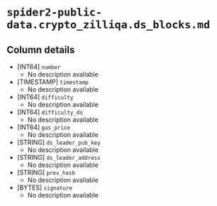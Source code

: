 # `spider2-public-data.crypto_zilliqa.ds_blocks.md`

## Column details

* [INT64]    `number`
  - No description available
* [TIMESTAMP]    `timestamp`
  - No description available
* [INT64]    `difficulty`
  - No description available
* [INT64]    `difficulty_ds`
  - No description available
* [INT64]    `gas_price`
  - No description available
* [STRING]    `ds_leader_pub_key`
  - No description available
* [STRING]    `ds_leader_address`
  - No description available
* [STRING]    `prev_hash`
  - No description available
* [BYTES]    `signature`
  - No description available

